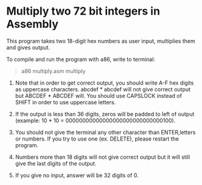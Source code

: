 # Multiply two 72 bit integers in Assembly

This program takes two 18-digit hex numbers as user input, multiplies them and gives output. 

To compile and run the program with a86, write to terminal:

> a86 multiply.asm
> multiply
> <first number> 
> <second number>

1. Note that in order to get correct output, you should write A-F hex digits 
as uppercase characters. abcdef * abcdef will not give correct output 
but ABCDEF * ABCDEF will.
You should use CAPSLOCK instead of SHIFT in order to use uppercase letters. 

2. If the output is less than 36 digits, zeros will be padded to left of output 
(example: 10 * 10 = 00000000000000000000000000000100).

3. You should not give the terminal any other character than ENTER,letters 
or numbers. 
If you try to use one (ex. DELETE), please restart the program. 

4. Numbers more than 18 digits will not give correct output but it will still 
give the last digits of the output. 

5. If you give no input, answer will be 32 digits of 0.
